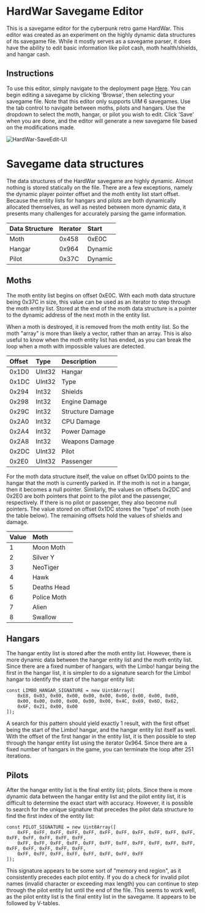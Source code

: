 # HardWar Savegame Editor
This is a savegame editor for the cyberpunk retro game HardWar. This editor was created as an experiment on the highly dynamic data structures of its savegame file. While it mostly serves as a savegame parser,
it does have the ability to edit basic information like pilot cash, moth health/shields, and hangar cash.

## Instructions
To use this editor, simply navigate to the deployment page [Here](https://julianozelrose.github.io/HardWar-SaveEdit/#). You can begin editing a savegame by clicking 'Browse', then selecting your savegame file.
Note that this editor only supports UIM 6 savegames. Use the tab control to navigate between moths, pilots and hangars. Use the dropdown to select the moth, hangar, or pilot you wish to edit. Click 'Save' when you are done,
and the editor will generate a new savegame file based on the modifications made.

![HardWar-SaveEdit-UI](https://github.com/user-attachments/assets/4231fb54-d1d0-440b-82b3-8f08ad45f905)


# Savegame data structures
The data structures of the HardWar savegame are highly dynamic. Almost nothing is stored statically on the
file. There are a few exceptions, namely the dynamic player pointer offset and the moth entity list start offset.
Because the entity lists for hangars and pilots are both dynamically allocated themselves, as well as nested
between more dynamic data, it presents many challenges for accurately parsing the game information.

| **Data Structure** | **Iterator** | **Start**    |
| :---               | :---         | :---         |
| Moth               | 0x458        | 0xE0C        |
| Hangar             | 0x964        | Dynamic      |
| Pilot              | 0x37C        | Dynamic      |

## Moths
The moth entity list begins on offset 0xE0C. With each moth data structure being 0x37C in size, this
value can be used as an iterator to step through the moth entity list. Stored at the end of the moth data structure is
a pointer to the dynamic address of the next moth in the entity list.

When a moth is destroyed, it is removed from the moth entity list. So the moth "array" is more than likely
a vector, rather than an array. This is also useful to know when the moth entity list has ended, as you can
break the loop when a moth with impossible values are detected.

| **Offset** | **Type** | **Description**      |
| :---       | :---     | :---                 |
| 0x1D0      | UInt32   | Hangar               |
| 0x1DC      | UInt32   | Type                 |
| 0x294      | Int32    | Shields              |
| 0x298      | Int32    | Engine Damage        |
| 0x29C      | Int32    | Structure Damage     |
| 0x2A0      | Int32    | CPU Damage           |
| 0x2A4      | Int32    | Power Damage         |
| 0x2A8      | Int32    | Weapons Damage       |
| 0x2DC      | UInt32   | Pilot                |
| 0x2E0      | UInt32   | Passenger            |

For the moth data structure itself, the value on offset 0x1D0 points to the hangar that the moth is currently parked in.
If the moth is not in a hangar, then it becomes a null pointer. Similarly, the values on offsets 0x2DC and 0x2E0 are
both pointers that point to the pilot and the passenger, respectively. If there is no pilot or passenger, they also
become null pointers. The value stored on offset 0x1DC stores the "type" of moth (see the table below). The remaining offsets hold the values of shields and damage.

| **Value**     | **Moth**              |
| :---          | :---                  |
| 1             | Moon Moth             |
| 2             | Silver Y              |
| 3             | NeoTiger              |
| 4             | Hawk                  |
| 5             | Deaths Head           |
| 6             | Police Moth           |
| 7             | Alien                 |
| 8             | Swallow               |

## Hangars
The hangar entity list is stored after the moth entity list. However, there is more dynamic data between the hangar entity list and the moth entity list. Since there are
a fixed number of hangars, with the Limbo! hangar being the first in the hangar list, it is simpler to do a signature search for the Limbo! hangar to identify the start
of the hangar entity list:

```
const LIMBO_HANGAR_SIGNATURE = new Uint8Array([
    0xE8, 0x03, 0x00, 0x00, 0x00, 0x00, 0x00, 0x00, 0x00, 0x00,
    0x00, 0x00, 0x00, 0x00, 0x00, 0x00, 0x4C, 0x69, 0x6D, 0x62,
    0x6F, 0x21, 0x00, 0x00
]);
```

A search for this pattern should yield exactly 1 result, with the first offset being the start of the Limbo! hangar, and the hangar entity list itself as well. With the offset of
the first hangar in the entity list, it is then possible to step through the hangar entity list using the iterator 0x964. Since there are a fixed number of hangars in the game,
you can terminate the loop after 251 iterations.

## Pilots
After the hangar entity list is the final entity list; pilots. Since there is more dynamic data between the hangar entity list and the pilot entity list, it is difficult to determine
the exact start with accuracy. However, it is possible to search for the unique signature that precedes the pilot data structure to find the first index of the entity list:

```
const PILOT_SIGNATURE = new Uint8Array([
    0xFF, 0xFF, 0xFF, 0xFF, 0xFF, 0xFF, 0xFF, 0xFF, 0xFF, 0xFF, 0xFF, 0xFF, 0xFF, 0xFF, 0xFF, 0xFF,
    0xFF, 0xFF, 0xFF, 0xFF, 0xFF, 0xFF, 0xFF, 0xFF, 0xFF, 0xFF, 0xFF, 0xFF, 0xFF, 0xFF, 0xFF, 0xFF,
    0xFF, 0xFF, 0xFF, 0xFF, 0xFF, 0xFF, 0xFF, 0xFF
]);
```

This signature appears to be some sort of "memory end region", as it consistently precedes each pilot entity. If you do a check for invalid pilot names (invalid character or exceeding max length)
you can continue to step through the pilot entity list until the end of the file. This seems to work well, as the pilot entity list is the final entity list in the savegame. It appears to be followed
by V-tables.
